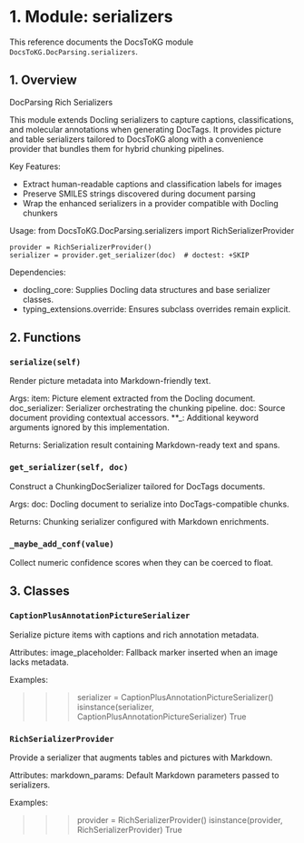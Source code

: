 # 1. Module: serializers

This reference documents the DocsToKG module ``DocsToKG.DocParsing.serializers``.

## 1. Overview

DocParsing Rich Serializers

This module extends Docling serializers to capture captions, classifications,
and molecular annotations when generating DocTags. It provides picture and
table serializers tailored to DocsToKG along with a convenience provider that
bundles them for hybrid chunking pipelines.

Key Features:
- Extract human-readable captions and classification labels for images
- Preserve SMILES strings discovered during document parsing
- Wrap the enhanced serializers in a provider compatible with Docling chunkers

Usage:
    from DocsToKG.DocParsing.serializers import RichSerializerProvider

    provider = RichSerializerProvider()
    serializer = provider.get_serializer(doc)  # doctest: +SKIP

Dependencies:
- docling_core: Supplies Docling data structures and base serializer classes.
- typing_extensions.override: Ensures subclass overrides remain explicit.

## 2. Functions

### `serialize(self)`

Render picture metadata into Markdown-friendly text.

Args:
item: Picture element extracted from the Docling document.
doc_serializer: Serializer orchestrating the chunking pipeline.
doc: Source document providing contextual accessors.
**_: Additional keyword arguments ignored by this implementation.

Returns:
Serialization result containing Markdown-ready text and spans.

### `get_serializer(self, doc)`

Construct a ChunkingDocSerializer tailored for DocTags documents.

Args:
doc: Docling document to serialize into DocTags-compatible chunks.

Returns:
Chunking serializer configured with Markdown enrichments.

### `_maybe_add_conf(value)`

Collect numeric confidence scores when they can be coerced to float.

## 3. Classes

### `CaptionPlusAnnotationPictureSerializer`

Serialize picture items with captions and rich annotation metadata.

Attributes:
image_placeholder: Fallback marker inserted when an image lacks metadata.

Examples:
>>> serializer = CaptionPlusAnnotationPictureSerializer()
>>> isinstance(serializer, CaptionPlusAnnotationPictureSerializer)
True

### `RichSerializerProvider`

Provide a serializer that augments tables and pictures with Markdown.

Attributes:
markdown_params: Default Markdown parameters passed to serializers.

Examples:
>>> provider = RichSerializerProvider()
>>> isinstance(provider, RichSerializerProvider)
True
